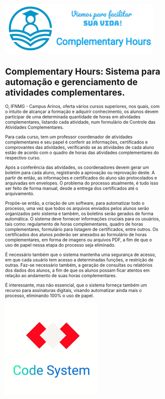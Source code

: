 <img src="./logo_complementary_hours.jpg?w=300" height="160" whidth="500"/>

# Complementary Hours: Sistema para automação e gerenciamento de atividades complementares.

  O, IFNMG - Campus Arinos, oferta vários cursos superiores, nos quais, com o intuito de alcançar a formação e adquirir conhecimento, os alunos devem participar de uma determinada quantidade de horas em atividades complementares, listando cada atividade, num formulário de Controle das Atividades Complementares.

  Para cada curso, tem um professor coordenador de atividades complementares e seu papel é conferir as informações, certificados e comprovantes das atividades, verificando se as atividades de cada aluno estão de acordo com o quadro de horas das atividades complementares do respectivo curso.

  Após a conferência das atividades, os coordenadores devem gerar um boletim para cada aluno, registrando a aprovação ou reprovação deste. A partir de então, as informações e certificados do aluno são protocolados e arquivadas em envelopes. O problema do processo atualmente, é tudo isso ser feito de forma manual, desde a entrega dos certificados até o arquivamento.

  Propõe-se então, a criação de um software, para automatizar todo o processo, uma vez que todos os arquivos enviados pelos alunos serão organizados pelo sistema e também, os boletins serão gerados de forma automática. O sistema deve fornecer informações cruciais para os usuários, tais como: regulamento de horas complementares, quadro de horas complementares, formulário para listagem de certificados, entre outros. Os certificados dos alunos poderão ser anexados ao formulário de horas complementares, em forma de imagens ou arquivos PDF, a fim de que o uso de papel nessa etapa do processo seja eliminado.

  É necessário também que o sistema mantenha uma segurança de acesso, em que cada usuário tem acesso a determinadas funções, e restrição de outras. Faz-se necessário também, a geração de consultas ou relatórios dos dados dos alunos, a fim de que os alunos possam ficar atentos em relação ao andamento de suas horas complementares.

  É interessante, mas não essencial, que o sistema forneça também um recurso para assinaturas digitais, visando automatizar ainda mais o processo, eliminando 100% o uso de papel.

<img src="./logo_code_system.jpeg?w=300" height="300" whidth="300"/>
